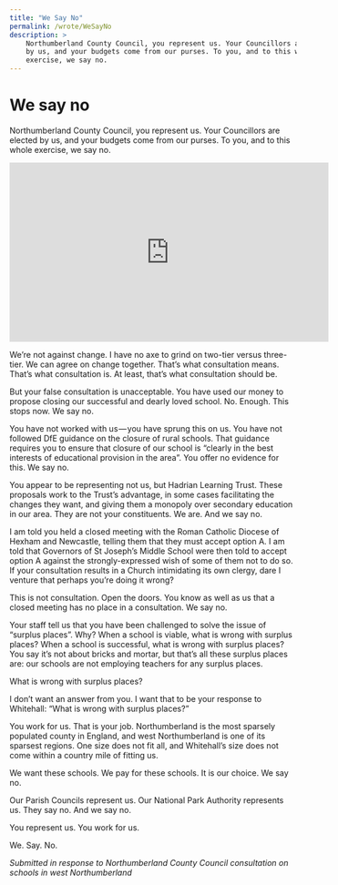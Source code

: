 ```yaml
---
title: "We Say No"
permalink: /wrote/WeSayNo
description: >
    Northumberland County Council, you represent us. Your Councillors are elected 
    by us, and your budgets come from our purses. To you, and to this whole 
    exercise, we say no.
---
```

# We say no

Northumberland County Council, you represent us. Your Councillors are elected 
by us, and your budgets come from our purses. To you, and to this whole 
exercise, we say no.

<iframe width="560" height="315" src="https://www.youtube-nocookie.com/embed/NvJ1BiBhDvs" frameborder="0" allow="accelerometer; autoplay; encrypted-media; gyroscope; picture-in-picture" allowfullscreen></iframe>

We’re not against change. I have no axe to grind on two-tier versus 
three-tier. We can agree on change together. That’s what consultation means. 
That’s what consultation is. At least, that’s what consultation should be.

But your false consultation is unacceptable. You have used our money to 
propose closing our successful and dearly loved school. No. Enough. This stops 
now. We say no.

You have not worked with us — you have sprung this on us. You have not 
followed DfE guidance on the closure of rural schools. That guidance requires 
you to ensure that closure of our school is “clearly in the best interests of 
educational provision in the area”. You offer no evidence for this. We say no.

You appear to be representing not us, but Hadrian Learning Trust. These 
proposals work to the Trust’s advantage, in some cases facilitating the 
changes they want, and giving them a monopoly over secondary education in our 
area. They are not your constituents. We are. And we say no.

I am told you held a closed meeting with the Roman Catholic Diocese of Hexham 
and Newcastle, telling them that they must accept option A. I am told that 
Governors of St Joseph’s Middle School were then told to accept option A 
against the strongly-expressed wish of some of them not to do so. If your 
consultation results in a Church intimidating its own clergy, dare I venture 
that perhaps you’re doing it wrong?

This is not consultation. Open the doors. You know as well as us that a closed 
meeting has no place in a consultation. We say no.

Your staff tell us that you have been challenged to solve the issue of 
“surplus places”. Why? When a school is viable, what is wrong with surplus 
places? When a school is successful, what is wrong with surplus places? You 
say it’s not about bricks and mortar, but that’s all these surplus places are: 
our schools are not employing teachers for any surplus places.

What is wrong with surplus places?

I don’t want an answer from you. I want that to be your response to Whitehall: 
“What is wrong with surplus places?”

You work for us. That is your job. Northumberland is the most sparsely 
populated county in England, and west Northumberland is one of its sparsest 
regions. One size does not fit all, and Whitehall’s size does not come within 
a country mile of fitting us.

We want these schools. We pay for these schools. It is our choice. We say no.

Our Parish Councils represent us. Our National Park Authority represents us. 
They say no. And we say no.

You represent us. You work for us.

We. Say. No.

<em>Submitted in response to Northumberland County Council consultation on 
schools in west Northumberland</em>
